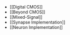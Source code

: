 - [[Digital CMOS]]
- [[Beyond CMOS]]
- [[Mixed-Signal]]
- [[Synapse Implementation]]
- [[Neuron Implementation]]
